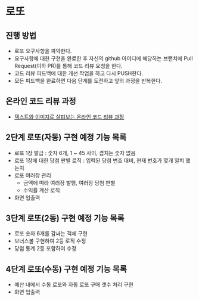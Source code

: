# 로또
## 진행 방법
* 로또 요구사항을 파악한다.
* 요구사항에 대한 구현을 완료한 후 자신의 github 아이디에 해당하는 브랜치에 Pull Request(이하 PR)를 통해 코드 리뷰 요청을 한다.
* 코드 리뷰 피드백에 대한 개선 작업을 하고 다시 PUSH한다.
* 모든 피드백을 완료하면 다음 단계를 도전하고 앞의 과정을 반복한다.

## 온라인 코드 리뷰 과정
* [텍스트와 이미지로 살펴보는 온라인 코드 리뷰 과정](https://github.com/next-step/nextstep-docs/tree/master/codereview)


## 2단계 로또(자동) 구현 예정 기능 목록
- 로또 1장 발급 : 숫자 6개, 1 ~ 45 사이, 겹치는 숫자 없음
- 로또 1장에 대한 당첨 판별 로직 : 입력된 당첨 번호 대비, 현재 번호가 몇개 일치 했는지
- 로또 여러장 관리
  - 금액에 따라 여러장 발행, 여러장 당첨 판별
  - 수익률 계산 로직
- 화면 입출력

## 3단계 로또(2동) 구현 예정 기능 목록
- 로또 숫자 6개를 감싸는 객체 구현
- 보너스볼 구현하여 2등 로직 수정
- 당첨 통계 2등 포함하여 수정

## 4단계 로또(수동) 구현 예정 기능 목록
- 예산 내에서 수동 로또와 자동 로또 구매 갯수 처리 구현
- 화면 입출력